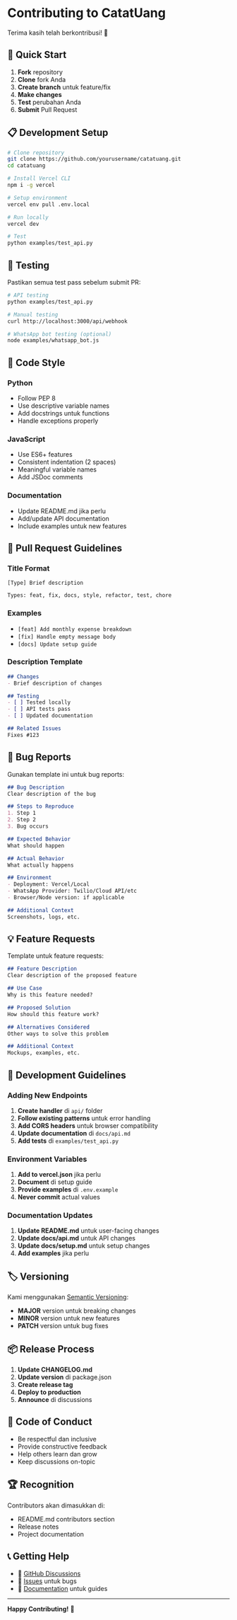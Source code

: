 # Contributing to CatatUang

Terima kasih telah berkontribusi! 🎉

## 🚀 Quick Start

1. **Fork** repository
2. **Clone** fork Anda
3. **Create branch** untuk feature/fix
4. **Make changes** 
5. **Test** perubahan Anda
6. **Submit** Pull Request

## 📋 Development Setup

```bash
# Clone repository
git clone https://github.com/yourusername/catatuang.git
cd catatuang

# Install Vercel CLI
npm i -g vercel

# Setup environment
vercel env pull .env.local

# Run locally  
vercel dev

# Test
python examples/test_api.py
```

## 🧪 Testing

Pastikan semua test pass sebelum submit PR:

```bash
# API testing
python examples/test_api.py

# Manual testing
curl http://localhost:3000/api/webhook

# WhatsApp bot testing (optional)
node examples/whatsapp_bot.js
```

## 📝 Code Style

### Python
- Follow PEP 8
- Use descriptive variable names
- Add docstrings untuk functions
- Handle exceptions properly

### JavaScript  
- Use ES6+ features
- Consistent indentation (2 spaces)
- Meaningful variable names
- Add JSDoc comments

### Documentation
- Update README.md jika perlu
- Add/update API documentation
- Include examples untuk new features

## 🎯 Pull Request Guidelines

### Title Format
```
[Type] Brief description

Types: feat, fix, docs, style, refactor, test, chore
```

### Examples
- `[feat] Add monthly expense breakdown`
- `[fix] Handle empty message body`
- `[docs] Update setup guide`

### Description Template
```markdown
## Changes
- Brief description of changes

## Testing
- [ ] Tested locally
- [ ] API tests pass
- [ ] Updated documentation

## Related Issues
Fixes #123
```

## 🐛 Bug Reports

Gunakan template ini untuk bug reports:

```markdown
## Bug Description
Clear description of the bug

## Steps to Reproduce
1. Step 1
2. Step 2
3. Bug occurs

## Expected Behavior
What should happen

## Actual Behavior  
What actually happens

## Environment
- Deployment: Vercel/Local
- WhatsApp Provider: Twilio/Cloud API/etc
- Browser/Node version: if applicable

## Additional Context
Screenshots, logs, etc.
```

## 💡 Feature Requests

Template untuk feature requests:

```markdown
## Feature Description
Clear description of the proposed feature

## Use Case
Why is this feature needed?

## Proposed Solution
How should this feature work?

## Alternatives Considered
Other ways to solve this problem

## Additional Context
Mockups, examples, etc.
```

## 🔧 Development Guidelines

### Adding New Endpoints

1. **Create handler** di `api/` folder
2. **Follow existing patterns** untuk error handling
3. **Add CORS headers** untuk browser compatibility  
4. **Update documentation** di `docs/api.md`
5. **Add tests** di `examples/test_api.py`

### Environment Variables

1. **Add to vercel.json** jika perlu
2. **Document** di setup guide
3. **Provide examples** di `.env.example`
4. **Never commit** actual values

### Documentation Updates

1. **Update README.md** untuk user-facing changes
2. **Update docs/api.md** untuk API changes
3. **Update docs/setup.md** untuk setup changes
4. **Add examples** jika perlu

## 🏷️ Versioning

Kami menggunakan [Semantic Versioning](https://semver.org/):

- **MAJOR** version untuk breaking changes
- **MINOR** version untuk new features  
- **PATCH** version untuk bug fixes

## 📦 Release Process

1. **Update CHANGELOG.md**
2. **Update version** di package.json
3. **Create release tag**
4. **Deploy to production**
5. **Announce** di discussions

## 🤝 Code of Conduct

- Be respectful dan inclusive
- Provide constructive feedback
- Help others learn dan grow
- Keep discussions on-topic

## 🏆 Recognition

Contributors akan dimasukkan di:
- README.md contributors section
- Release notes  
- Project documentation

## 📞 Getting Help

- 💬 [GitHub Discussions](https://github.com/yourusername/catatuang/discussions)
- 🐛 [Issues](https://github.com/yourusername/catatuang/issues) untuk bugs
- 📖 [Documentation](./docs/) untuk guides

---

**Happy Contributing!** 🚀
